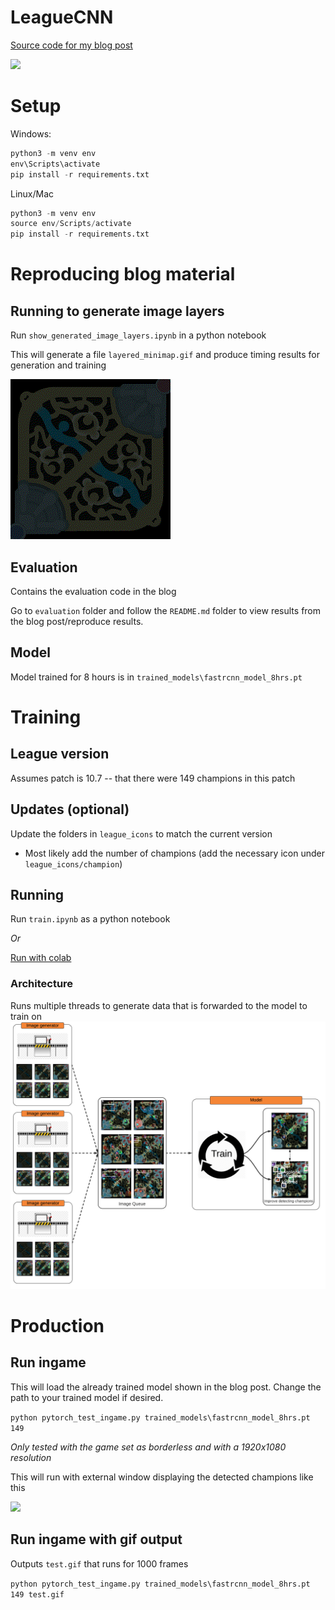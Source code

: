 # LeagueCNN

[Source code for my blog post](https://maknee.github.io/blog/2021/League-ML-Minimap-Detection2/)

![](repo_files/example.gif)

# Setup

Windows:
```python
python3 -m venv env
env\Scripts\activate
pip install -r requirements.txt
```

Linux/Mac
```python
python3 -m venv env
source env/Scripts/activate
pip install -r requirements.txt
```

# Reproducing blog material

## Running to generate image layers

Run `show_generated_image_layers.ipynb` in a python notebook

This will generate a file `layered_minimap.gif` and produce timing results for generation and training

![](repo_files/layered_minimap.gif)

## Evaluation

Contains the evaluation code in the blog

Go to `evaluation` folder and follow the `README.md` folder to view results from the blog post/reproduce results.

## Model

Model trained for 8 hours is in `trained_models\fastrcnn_model_8hrs.pt`

# Training

## League version

Assumes patch is 10.7 -- that there were 149 champions in this patch

## Updates (optional)

Update the folders in `league_icons` to match the current version

- Most likely add the number of champions (add the necessary icon under `league_icons/champion`)

## Running

Run `train.ipynb` as a python notebook

*Or*

[Run with colab](https://drive.google.com/file/d/1MU4THM9_XgaexP0wehxpRnpTZJYWk0Yz/view?usp=sharing)

### Architecture

Runs multiple threads to generate data that is forwarded to the model to train on
![](repo_files/multi-architecture.png)

# Production

## Run ingame

This will load the already trained model shown in the blog post. Change the path to your trained model if desired.

`python pytorch_test_ingame.py trained_models\fastrcnn_model_8hrs.pt 149`

*Only tested with the game set as borderless and with a 1920x1080 resolution*

This will run with external window displaying the detected champions like this

![](repo_files/example.gif)

## Run ingame with gif output

Outputs `test.gif` that runs for 1000 frames

`python pytorch_test_ingame.py trained_models\fastrcnn_model_8hrs.pt 149 test.gif`


